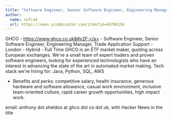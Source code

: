 ```yaml
---
title: "Software Engineer, Senior Software Engineer, Engineering Manager, Trade Application Support : London"
author:
  name: sofra4
  url: https://news.ycombinator.com/item?id=44786156
---
```

GHCO - <a href="https:&#x2F;&#x2F;www.ghco.co.uk&#x2F;" rel="nofollow">https:&#x2F;&#x2F;www.ghco.co.uk&#x2F;</a> - Software Engineer, Senior Software Engineer, Engineering Manager, Trade Application Support - London - Hybrid - Full Time
GHCO is an ETF market maker, quoting across European exchanges. We&#x27;re a small team of expert traders and proven software engineers, looking for experienced technologists who have an interest in advancing the state of the art in automated market making. Tech stack we&#x27;re hiring for: Java, Python, SQL, AWS

* Benefits and perks: competitive salary, health insurance, generous hardware and software allowance, casual work environment, inclusive team-oriented culture, rapid career growth opportunities, high impact work.

email: anthony dot sheldon at ghco dot co dot uk, with Hacker News in the title
<JobApplication />

